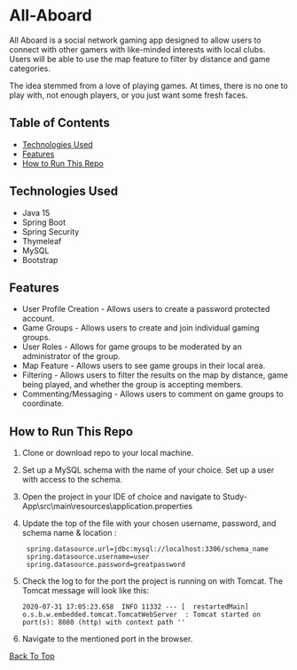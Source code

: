 # All-Aboard

All Aboard is a social network gaming app designed to allow users to connect with other gamers with like-minded interests with local clubs. Users will be able to use the map feature to filter by distance and game categories.

The idea stemmed from a love of playing games. At times, there is no one to play with, not enough players, or you just want some fresh faces.


## Table of Contents
- [Technologies Used](#technologies-used)
- [Features](#features)
- [How to Run This Repo](#how-to-run-this-repo)


## Technologies Used
- Java 15
- Spring Boot
- Spring Security
- Thymeleaf
- MySQL
- Bootstrap


## Features
- User Profile Creation - Allows users to create a password protected account.
- Game Groups - Allows users to create and join individual gaming groups.
- User Roles - Allows for game groups to be moderated by an administrator of the group.
- Map Feature - Allows users to see game groups in their local area.
- Filtering - Allows users to filter the results on the map by distance, game being played, and whether the group is accepting members.
- Commenting/Messaging - Allows users to comment on game groups to coordinate.


## How to Run This Repo
1. Clone or download repo to your local machine.
2. Set up a MySQL schema with the name of your choice. Set up a user with access to the schema.
3. Open the project in your IDE of choice and navigate to Study-App\src\main\resources\application.properties
4. Update the top of the file with your chosen username, password, and schema name & location :
        
        spring.datasource.url=jdbc:mysql://localhost:3306/schema_name
        spring.datasource.username=user
        spring.datasource.password=greatpassword
    
5. Check the log to for the port the project is running on with Tomcat. The Tomcat message will look like this:
   
    ```2020-07-31 17:05:23.658  INFO 11332 --- [  restartedMain] o.s.b.w.embedded.tomcat.TomcatWebServer  : Tomcat started on port(s): 8080 (http) with context path ''```

6. Navigate to the mentioned port in the browser.

[Back To Top](#all-aboard)
